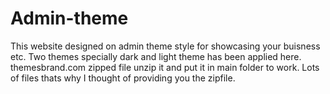 # Admin-theme
This website designed on admin theme style for showcasing your buisness etc. Two themes specially dark and light theme has been applied here.
themesbrand.com zipped file unzip it and put it in main folder to work. Lots of files thats why I thought of providing you the zipfile.
